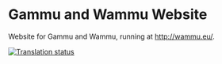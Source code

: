 Gammu and Wammu Website
=======================

Website for Gammu and Wammu, running at <http://wammu.eu/>.

[![Translation status](https://l10n.cihar.com/widgets/gammu-status-badge.png)](https://l10n.cihar.com/engage/gammu/?utm_source=widget)
